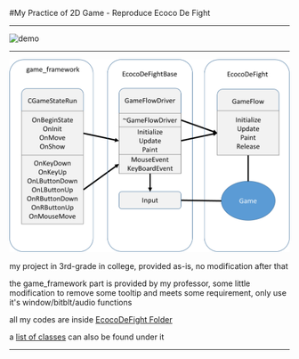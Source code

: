 #My Practice of 2D Game - Reproduce Ecoco De Fight

---

![demo](demo.gif)

---

![ecoflow](ecoflow.png)

my project in 3rd-grade in college, provided as-is, no modification after that

the game_framework part is provided by my professor, some little modification to remove some tooltip and meets some requirement, only use it's window/bitblt/audio functions

all my codes are inside [EcocoDeFight Folder](EcocoDeFight/EcocoDeFight)

a [list of classes](EcocoDeFight/EcocoDeFight/ClassList.md) can also be found under it

---

